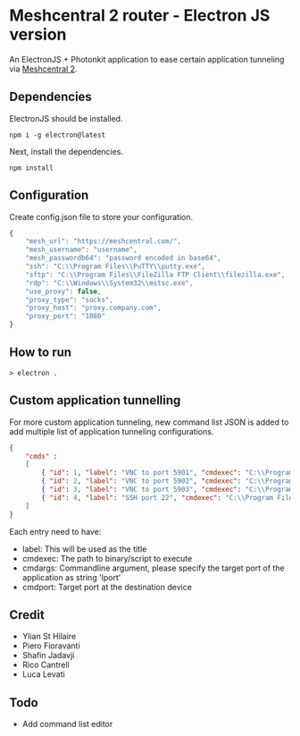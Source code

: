 # Meshcentral 2 router - Electron JS version

An ElectronJS + Photonkit application to ease certain application tunneling via [Meshcentral 2](https://github.com/Ylianst/MeshCentral). 
## Dependencies
ElectronJS should be installed.
```
npm i -g electron@latest
```
Next, install the dependencies.
```
npm install
```

## Configuration

Create config.json file to store your configuration.

```javascript
{
    "mesh_url": "https://meshcentral.com/",    
	"mesh_username": "username",
	"mesh_passwordb64": "password encoded in base64",
	"ssh": "C:\\Program Files\\PuTTY\\putty.exe",
	"sftp": "C:\\Program Files\\FileZilla FTP Client\\filezilla.exe",
	"rdp": "C:\\Windows\\System32\\mstsc.exe",
	"use_proxy": false,
	"proxy_type": "socks",
	"proxy_host": "proxy.company.com",
	"proxy_port": "1080"
}

```

## How to run
```
> electron .
```

## Custom application tunnelling

For more custom application tunneling, new command list JSON is added to add multiple list of application tunneling configurations.

```json
{
    "cmds" :
    [ 
		{ "id": 1, "label": "VNC to port 5901", "cmdexec": "C:\\Program Files\\TightVNC\\tvnviewer.exe", "cmdargs" : "127.0.0.1::lport","cmdport":"5901"},
		{ "id": 2, "label": "VNC to port 5902", "cmdexec": "C:\\Program Files\\TightVNC\\tvnviewer.exe", "cmdargs" : "127.0.0.1::lport","cmdport":"5902"},
		{ "id": 3, "label": "VNC to port 5903", "cmdexec": "C:\\Program Files\\TightVNC\\tvnviewer.exe", "cmdargs" : "127.0.0.1::lport","cmdport":"5903"},
		{ "id": 4, "label": "SSH port 22", "cmdexec": "C:\\Program Files\\PuTTY\\putty.exe", "cmdargs" : "-ssh 127.0.0.1 -P lport","cmdport":"22"}
    ]
}
```
Each entry need to have:
* label: This will be used as the title
* cmdexec: The path to binary/script to execute
* cmdargs: Commandline argument, please specify the target port of the application as string 'lport'
* cmdport: Target port at the destination device

## Credit
* Ylian St Hilaire
* Piero Fioravanti
* Shafin Jadavji
* Rico Cantrell
* Luca Levati

## Todo
* Add command list editor